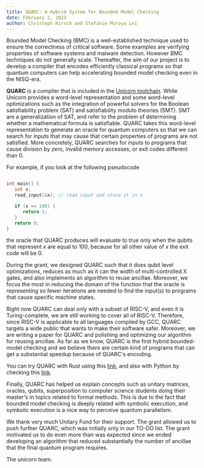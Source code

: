 ```yaml
---
title: QUARC: A Hybrid System for Bounded Model Checking
date: February 2, 2023
author: Christoph Kirsch and Stefanie Muroya Lei
---
```


Bounded Model Checking (BMC) is a well-established technique used to ensure the correctness of critical software. Some examples are verifying properties of software systems and malware detection. However BMC techniques do not generally scale. Thereafter, the aim of our project is to develop a compiler that encodes efficiently classical programs so that quantum computers can help accelerating bounded model checking even in the NISQ-era.

**QUARC** is a compiler that is included in the [Unicorn toolchain](https://github.com/cksystemsgroup/unicorn). While Unicorn provides a word-level representation and some word-level optimizations such as the integration of powerful solvers for the Boolean satisfiability problem (SAT) and satisfiability modulo theories (SMT). SMT are a generalization of SAT, and refer to the problem of determining whether a mathematical formula is satisfiable. QUARC takes this word-level representation to generate an oracle for quantum computers so that we can search for inputs that may cause that certain properties of programs are not satisfied. More concretely, QUARC searches for inputs to programs that cause division by zero, invalid memory accesses, or exit codes different than 0.

For example, if you look at the following pseudocode

```C

int main() {
   int x;
   read_input(&x); // read input and store it in x

   if (x == 100) {
      return 1;
   }
   return 0;
}

```

the oracle that QUARC produces will evaluate to true only when the qubits that represent <i>x</i> are equal to 100, because for all other value of <i>x</i> the exit code will be 0.

During the grant, we designed QUARC such that it does qubit level optimizations, reduces as much as it can the width of multi-controlled X gates, and also implements an algorithm to reuse ancillae. Moreover, we focus the most in reducing the domain of the function that the oracle is representing so fewer iterations are needed to find the input(s) to programs that cause specific machine states.

Right now QUARC can deal only with a subset of RISC-V, and even it is Turing-complete, we are still working to cover all of RISC-V. Therefore, since RISC-V is applicable to all languages compiled by GCC, QUARC targets a wide public that wants to make their software safer. Moreover, we are writing a paper for QUARC and polishing and optimizing our algorithm for reusing ancillae. As far as we know, QUARC is the first hybrid bounded-model checking and we believe there are certain kind of programs that can get a substantial speedup because of QUARC's encoding.

You can try QUARC with Rust using this [link](https://github.com/cksystemsgroup/unicorn/tree/opt-quarc-paper), and also with Python by checking this [link](https://github.com/cksystemsgroup/unicorn/tree/opt-quarc-paper/unicorn_api).

Finally, QUARC has helped us explain concepts such as unitary matrices, oracles, qubits, superposition to computer science students doing their master's in topics related to formal methods. This is due to the fact that bounded model checking is deeply related with symbolic execution, and symbolic execution is a nice way to perceive quantum parallelism.

We thank very much Unitary Fund for their support. The grant allowed us to push further QUARC, which was initially only in our TO-DO list. The grant motivated us to do even more than was expected since we ended developing an algorithm that reduced substantially the number of ancillae that the final quantum program requires.

The unicorn team.

